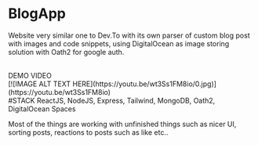 # BlogApp
Website very similar one to Dev.To with its own parser of custom blog post with images and code snippets,
using DigitalOcean as image storing solution with Oath2 for google auth.

</br >
DEMO VIDEO
</br >
[![IMAGE ALT TEXT HERE](https://youtu.be/wt3Ss1FM8io/0.jpg)](https://youtu.be/wt3Ss1FM8io)
</br>
#STACK
ReactJS, NodeJS, Express, Tailwind, MongoDB, Oath2, DigitalOcean Spaces

Most of the things are working with unfinished things such as nicer UI, sorting posts, reactions to posts such as like etc..
